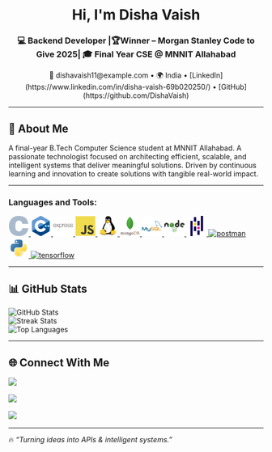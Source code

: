  
<h1 align="center">Hi, I'm Disha Vaish </h1> 
<h3 align="center">💻 Backend Developer |🏆Winner – Morgan Stanley Code to Give 2025| 🎓 Final Year CSE @ MNNIT Allahabad </h3> 
   
<p align="center">📧 dishavaish11@example.com • 🌍 India • [LinkedIn](https://www.linkedin.com/in/disha-vaish-69b020250/) • [GitHub](https://github.com/DishaVaish)  </p>

---

## 🚀 About Me  
A final-year B.Tech Computer Science student at MNNIT Allahabad. A passionate technologist focused on architecting efficient, scalable, and intelligent systems that deliver meaningful solutions. Driven by continuous learning and innovation to create solutions with tangible real-world impact.


---


<h3 align="left">Languages and Tools:</h3>
<p align="left"> <a href="https://www.cprogramming.com/" target="_blank" rel="noreferrer"> <img src="https://raw.githubusercontent.com/devicons/devicon/master/icons/c/c-original.svg" alt="c" width="40" height="40"/> </a> <a href="https://www.w3schools.com/cpp/" target="_blank" rel="noreferrer"> <img src="https://raw.githubusercontent.com/devicons/devicon/master/icons/cplusplus/cplusplus-original.svg" alt="cplusplus" width="40" height="40"/> </a> <a href="https://expressjs.com" target="_blank" rel="noreferrer"> <img src="https://raw.githubusercontent.com/devicons/devicon/master/icons/express/express-original-wordmark.svg" alt="express" width="40" height="40"/> </a> <a href="https://developer.mozilla.org/en-US/docs/Web/JavaScript" target="_blank" rel="noreferrer"> <img src="https://raw.githubusercontent.com/devicons/devicon/master/icons/javascript/javascript-original.svg" alt="javascript" width="40" height="40"/> </a> <a href="https://www.linux.org/" target="_blank" rel="noreferrer"> <img src="https://raw.githubusercontent.com/devicons/devicon/master/icons/linux/linux-original.svg" alt="linux" width="40" height="40"/> </a> <a href="https://www.mongodb.com/" target="_blank" rel="noreferrer"> <img src="https://raw.githubusercontent.com/devicons/devicon/master/icons/mongodb/mongodb-original-wordmark.svg" alt="mongodb" width="40" height="40"/> </a> <a href="https://www.mysql.com/" target="_blank" rel="noreferrer"> <img src="https://raw.githubusercontent.com/devicons/devicon/master/icons/mysql/mysql-original-wordmark.svg" alt="mysql" width="40" height="40"/> </a> <a href="https://nodejs.org" target="_blank" rel="noreferrer"> <img src="https://raw.githubusercontent.com/devicons/devicon/master/icons/nodejs/nodejs-original-wordmark.svg" alt="nodejs" width="40" height="40"/> </a> <a href="https://pandas.pydata.org/" target="_blank" rel="noreferrer"> <img src="https://raw.githubusercontent.com/devicons/devicon/2ae2a900d2f041da66e950e4d48052658d850630/icons/pandas/pandas-original.svg" alt="pandas" width="40" height="40"/> </a> <a href="https://postman.com" target="_blank" rel="noreferrer"> <img src="https://www.vectorlogo.zone/logos/getpostman/getpostman-icon.svg" alt="postman" width="40" height="40"/> </a> <a href="https://www.python.org" target="_blank" rel="noreferrer"> <img src="https://raw.githubusercontent.com/devicons/devicon/master/icons/python/python-original.svg" alt="python" width="40" height="40"/> </a> <a href="https://www.tensorflow.org" target="_blank" rel="noreferrer"> <img src="https://www.vectorlogo.zone/logos/tensorflow/tensorflow-icon.svg" alt="tensorflow" width="40" height="40"/> </a> </p>
 

 

---

## 📊 GitHub Stats  

![GitHub Stats](https://github-readme-stats.vercel.app/api?username=dishavaish&show_icons=true&theme=tokyonight)  
![Streak Stats](https://github-readme-streak-stats.herokuapp.com/?user=dishavaish&theme=tokyonight)  
![Top Languages](https://github-readme-stats.vercel.app/api/top-langs/?username=dishavaish&layout=compact&theme=tokyonight)  

---

## 🌐 Connect With Me  
<p align="left">
    <a href="https://github.com/DishaVaish" target="_blank"><img src="https://img.shields.io/badge/GitHub-100000?style=flat&logo=github&logoColor=white" /></a>

  <a href="https://www.linkedin.com/in/disha-vaish-69b020250/" target="_blank"><img src="https://img.shields.io/badge/LinkedIn-0A66C2?style=flat&logo=linkedin&logoColor=white" /></a>

  <a href="https://www.instagram.com/silk.haze19/?hl=en" target="_blank"><img src="https://img.shields.io/badge/Instagram-E4405F?style=flat&logo=instagram&logoColor=white" /></a>
</p>  

---

🔥 *“Turning ideas into APIs & intelligent systems.”*  
